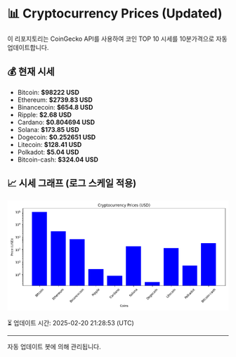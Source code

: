 
# 📊 Cryptocurrency Prices (Updated)

이 리포지토리는 CoinGecko API를 사용하여 코인 TOP 10 시세를 10분가격으로 자동 업데이트합니다.

## 💰 현재 시세
- Bitcoin: **$98222 USD**
- Ethereum: **$2739.83 USD**
- Binancecoin: **$654.8 USD**
- Ripple: **$2.68 USD**
- Cardano: **$0.804694 USD**
- Solana: **$173.85 USD**
- Dogecoin: **$0.252651 USD**
- Litecoin: **$128.41 USD**
- Polkadot: **$5.04 USD**
- Bitcoin-cash: **$324.04 USD**

## 📈 시세 그래프 (로그 스케일 적용)
![Crypto Prices](crypto_prices.png)

⏳ 업데이트 시간: 2025-02-20 21:28:53 (UTC)

---
자동 업데이트 봇에 의해 관리됩니다.
